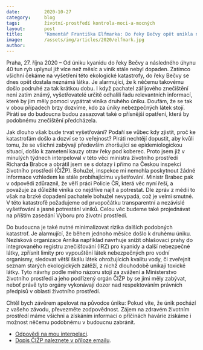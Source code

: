 ```yaml
---
date:         2020-10-27
category:     blog
tags:         životní-prostředí kontrola-moci-a-mocných
layout:       post
title:        "Komentář Františka Elfmarka: Do řeky Bečvy opět unikla neznámá látka: Piráti žádají vyšetření dnešní i zářijové ekologické katastrofy a lepší ochranu proti znečištění"
image:        /assets/img/articles/2020/elfmark.jpg
author:       
--- 
```



Praha, 27. října 2020 – Od úniku kyanidu do řeky Bečvy a následného úhynu 40 tun ryb uplynul již více než měsíc a viník stále nebyl dopaden. Zatímco všichni čekáme na vyšetření této ekologické katastrofy, do řeky Bečvy se dnes opět dostala neznámá látka. Je alarmující, že k něčemu takovému došlo podruhé za tak krátkou dobu. I když pachatel zářijového znečištění není zatím známý, vyšetřovatelé určitě odhalili řadu relevantních informací, které by jim měly pomoci vypátrat viníka druhého úniku. Doufám, že se tak v obou případech brzy dozvíme, kdo za úniky nebezpečných látek stojí. Piráti se do budoucna budou zasazovat také o přísnější opatření, která by podobnému znečištění předcházela.

Jak dlouho však bude trvat vyšetřování? Podaří se vůbec kdy zjistit, proč ke katastrofám došlo a dozví se to veřejnost? Piráti nechtějí dopustit, aby kvůli tomu, že se všichni zabývají především zhoršující se epidemiologickou situací, došlo k zametení kauzy otrav řeky pod koberec. Proto jsem již v minulých týdnech interpeloval v této věci ministra životního prostředí Richarda Brabce a obrátil jsem se s dotazy i přímo na Českou inspekci životního prostředí (ČIŽP). Bohužel, inspekce mi nemohla poskytnout žádné informace vzhledem ke stále probíhajícímu vyšetřování. Ministr Brabec pak v odpovědi zdůraznil, že věří práci Policie ČR, která věc nyní řeší, a považuje za důležité viníka co nejdříve najít a potrestat. Dle zpráv z médií to však na brzké dopadení pachatele bohužel nevypadá, což je velmi smutné. V této katastrofě požadujeme od prvopočátku transparentní a nezávislé vyšetřování a jasné potrestání viníků. Celou věc budeme také projednávat na příštím zasedání Výboru pro životní prostředí. 

Do budoucna je také nutné minimalizovat rizika dalších podobných katastrof. Je alarmující, že během jednoho měsíce došlo k druhému úniku. Nezisková organizace Arnika například navrhuje snížit ohlašovací prahy do integrovaného registru znečišťování (IRZ) pro kyanidy a další nebezpečné látky, zpřísnit limity pro vypouštění látek nebezpečných pro vodní organismy, sledovat větší škálu látek ohrožujících kvalitu vody, či zveřejnit seznam starých ekologických zátěží, z nichž dlouhodobě unikají toxické látky. Tyto návrhy podle mého názoru stojí za zvážení a Ministerstvo životního prostředí a jeho podřízený orgán ČIŽP by se jimi měly zabývat, neboť právě tyto orgány vykonávají dozor nad respektováním právních předpisů v oblasti životního prostředí.

Chtěl bych závěrem apelovat na původce úniku: Pokud víte, že únik pochází z vašeho závodu, převezměte zodpovědnost. Zájem na zdravém životním prostředí máme všichni a získáním informací o příčinách havárie získáme i možnost něčemu podobnému v budoucnu zabránit.


* [Odpovědi na mou interpelaci](https://pirati.cz/assets/pdf/Elfmark_odpoved_Brabec_interpelace_Becva.pdf).
* [Dopis ČIŽP naleznete v příloze emailu](https://pirati.cz/assets/pdf/rozhodnuti-cizp.pdf).

